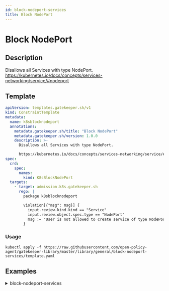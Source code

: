 ```yaml
---
id: block-nodeport-services
title: Block NodePort
---
```


# Block NodePort

## Description
Disallows all Services with type NodePort.
https://kubernetes.io/docs/concepts/services-networking/service/#nodeport

## Template
```yaml
apiVersion: templates.gatekeeper.sh/v1
kind: ConstraintTemplate
metadata:
  name: k8sblocknodeport
  annotations:
    metadata.gatekeeper.sh/title: "Block NodePort"
    metadata.gatekeeper.sh/version: 1.0.0
    description: >-
      Disallows all Services with type NodePort.

      https://kubernetes.io/docs/concepts/services-networking/service/#nodeport
spec:
  crd:
    spec:
      names:
        kind: K8sBlockNodePort
  targets:
    - target: admission.k8s.gatekeeper.sh
      rego: |
        package k8sblocknodeport

        violation[{"msg": msg}] {
          input.review.kind.kind == "Service"
          input.review.object.spec.type == "NodePort"
          msg := "User is not allowed to create service of type NodePort"
        }

```

### Usage
```shell
kubectl apply -f https://raw.githubusercontent.com/open-policy-agent/gatekeeper-library/master/library/general/block-nodeport-services/template.yaml
```
## Examples
<details>
<summary>block-nodeport-services</summary>

<details>
<summary>constraint</summary>

```yaml
apiVersion: constraints.gatekeeper.sh/v1beta1
kind: K8sBlockNodePort
metadata:
  name: block-node-port
spec:
  match:
    kinds:
      - apiGroups: [""]
        kinds: ["Service"]

```

Usage

```shell
kubectl apply -f https://raw.githubusercontent.com/open-policy-agent/gatekeeper-library/master/library/general/block-nodeport-services/samples/block-node-port/constraint.yaml
```

</details>

<details>
<summary>example-disallowed</summary>

```yaml
apiVersion: v1
kind: Service
metadata:
  name: my-service-disallowed
spec:
  type: NodePort
  ports:
    - port: 80
      targetPort: 80
      nodePort: 30007

```

Usage

```shell
kubectl apply -f https://raw.githubusercontent.com/open-policy-agent/gatekeeper-library/master/library/general/block-nodeport-services/samples/block-node-port/example_disallowed.yaml
```

</details>


</details>